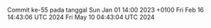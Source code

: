 Commit ke-55 pada tanggal Sun Jan 01 14:00 2023 +0100
Fri Feb 16 14:43:06 UTC 2024
Fri May 10 04:43:04 UTC 2024
